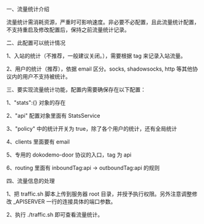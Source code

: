 一、流量统计介绍

流量统计需消耗资源，严重时可影响速度。非必要不必配置，且此流量统计配置，不支持重启及修改配置后，保持之前流量统计记录。

二、此配置可以统计情况

1、入站的统计（不推荐，一般建议关闭。），需要根据 tag 来记录入站流量。

2、用户的统计（推荐），依据 email 区分。socks, shadowsocks, http 等其他协议内的用户不支持被统计。  

三、要实现流量统计功能，配置内需要确保存在以下配置：

1、"stats":{} 对象的存在

2、"api" 配置对象里面有 StatsService

3、"policy" 中的统计开关为 true，除了各个用户的统计，还有全局统计

4、clients 里面要有 email

5、专用的 dokodemo-door 协议的入口，tag 为 api

6、routing 里面有 inboundTag:api -> outboundTag:api 的规则 

四、流量信息的处理

1、把 traffic.sh 脚本上传到服务器 root 目录，并授予执行权限。另外注意调整修改 _APISERVER 一行的连接具体的端口参数。

2、执行 ./traffic.sh 即可查看流量统计。
